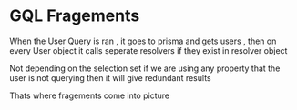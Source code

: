 # GQL Fragements
When the User Query is ran , it goes to prisma and gets users , then on every User object it calls seperate resolvers if they exist in resolver object

Not depending on the selection set if we are using any property that the user is not querying then it will give redundant results

Thats where fragements come into picture
